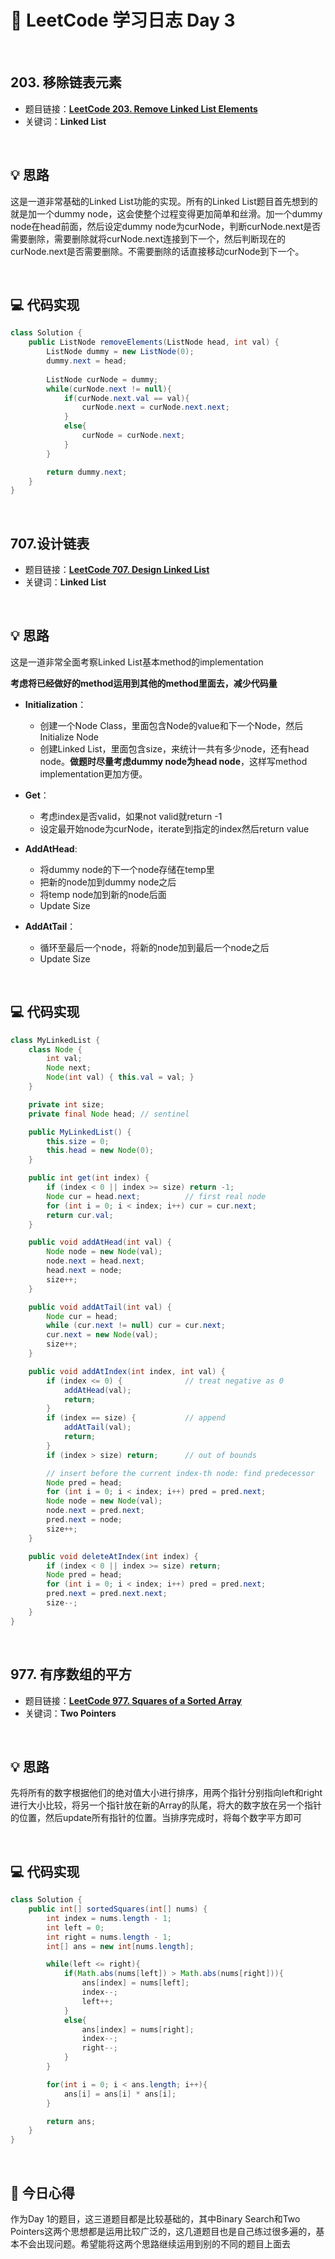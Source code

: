 # 📝 LeetCode 学习日志 Day 3

<br>

## 203. 移除链表元素
- 题目链接：[**LeetCode 203. Remove Linked List Elements**](https://leetcode.com/problems/remove-linked-list-elements/)
- 关键词：**Linked List**  

<br>

## 💡 思路
这是一道非常基础的Linked List功能的实现。所有的Linked List题目首先想到的就是加一个dummy node，这会使整个过程变得更加简单和丝滑。加一个dummy node在head前面，然后设定dummy node为curNode，判断curNode.next是否需要删除，需要删除就将curNode.next连接到下一个，然后判断现在的curNode.next是否需要删除。不需要删除的话直接移动curNode到下一个。  

<br>

## 💻 代码实现
```java
class Solution {
    public ListNode removeElements(ListNode head, int val) {
        ListNode dummy = new ListNode(0);
        dummy.next = head;
        
        ListNode curNode = dummy;
        while(curNode.next != null){
            if(curNode.next.val == val){
                curNode.next = curNode.next.next;
            }
            else{
                curNode = curNode.next;
            }
        }

        return dummy.next;
    }
}
```

<br>

##  707.设计链表
- 题目链接：[**LeetCode 707. Design Linked List**](https://leetcode.com/problems/design-linked-list/)
- 关键词：**Linked List**

<br>

## 💡 思路
这是一道非常全面考察Linked List基本method的implementation

**考虑将已经做好的method运用到其他的method里面去，减少代码量**

- **Initialization**：
    - 创建一个Node Class，里面包含Node的value和下一个Node，然后Initialize Node
    - 创建Linked List，里面包含size，来统计一共有多少node，还有head node。**做题时尽量考虑dummy node为head node**，这样写method implementation更加方便。

- **Get**：
    - 考虑index是否valid，如果not valid就return -1
    - 设定最开始node为curNode，iterate到指定的index然后return value

- **AddAtHead**:
    - 将dummy node的下一个node存储在temp里
    - 把新的node加到dummy node之后
    - 将temp node加到新的node后面
    - Update Size

- **AddAtTail**：
    - 循环至最后一个node，将新的node加到最后一个node之后
    - Update Size

<br>

## 💻 代码实现
```java
class MyLinkedList {
    class Node {
        int val;
        Node next;
        Node(int val) { this.val = val; }
    }

    private int size;
    private final Node head; // sentinel

    public MyLinkedList() {
        this.size = 0;
        this.head = new Node(0);
    }

    public int get(int index) {
        if (index < 0 || index >= size) return -1;
        Node cur = head.next;          // first real node
        for (int i = 0; i < index; i++) cur = cur.next;
        return cur.val;
    }

    public void addAtHead(int val) {
        Node node = new Node(val);
        node.next = head.next;
        head.next = node;
        size++;
    }

    public void addAtTail(int val) {
        Node cur = head;
        while (cur.next != null) cur = cur.next;
        cur.next = new Node(val);
        size++;
    }

    public void addAtIndex(int index, int val) {
        if (index <= 0) {              // treat negative as 0
            addAtHead(val);
            return;
        }
        if (index == size) {           // append
            addAtTail(val);
            return;
        }
        if (index > size) return;      // out of bounds

        // insert before the current index-th node: find predecessor
        Node pred = head;
        for (int i = 0; i < index; i++) pred = pred.next;
        Node node = new Node(val);
        node.next = pred.next;
        pred.next = node;
        size++;
    }

    public void deleteAtIndex(int index) {
        if (index < 0 || index >= size) return;
        Node pred = head;
        for (int i = 0; i < index; i++) pred = pred.next;
        pred.next = pred.next.next;
        size--;
    }
}
```

<br>

##  977. 有序数组的平方
- 题目链接：[**LeetCode 977. Squares of a Sorted Array**](https://leetcode.com/problems/squares-of-a-sorted-array/)
- 关键词：**Two Pointers**

<br>

## 💡 思路  
先将所有的数字根据他们的绝对值大小进行排序，用两个指针分别指向left和right进行大小比较，将另一个指针放在新的Array的队尾，将大的数字放在另一个指针的位置，然后update所有指针的位置。当排序完成时，将每个数字平方即可

<br>

## 💻 代码实现
```java
class Solution {
    public int[] sortedSquares(int[] nums) {
        int index = nums.length - 1;
        int left = 0;
        int right = nums.length - 1;
        int[] ans = new int[nums.length];

        while(left <= right){
            if(Math.abs(nums[left]) > Math.abs(nums[right])){
                ans[index] = nums[left];
                index--;
                left++;
            }
            else{
                ans[index] = nums[right];
                index--;
                right--;
            }
        }

        for(int i = 0; i < ans.length; i++){
            ans[i] = ans[i] * ans[i];
        }

        return ans;
    }
}
```

<br>

## 📝 今日心得
作为Day 1的题目，这三道题目都是比较基础的，其中Binary Search和Two Pointers这两个思想都是运用比较广泛的，这几道题目也是自己练过很多遍的，基本不会出现问题。希望能将这两个思路继续运用到别的不同的题目上面去
